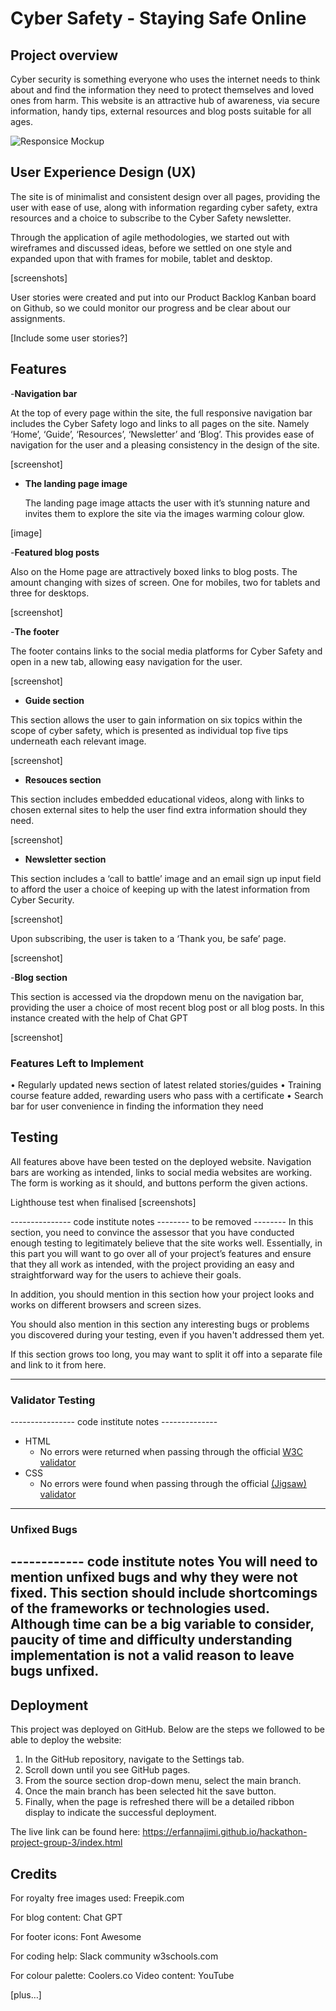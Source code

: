 # Cyber Safety - Staying Safe Online

## Project overview

Cyber security is something everyone who uses the internet needs to think about and find the information they need to protect themselves and loved ones from harm. This website is an attractive hub of awareness, via secure information, handy tips, external resources and blog posts suitable for all ages. 

![Responsice Mockup](https://github.com/lucyrush/readme-template/blob/master/media/love_running_mockup.png)

## User Experience Design (UX)

The site is of minimalist and consistent design over all pages, providing the user with ease of use, along with information regarding cyber safety, extra resources and a choice to subscribe to the Cyber Safety newsletter.

Through the application of agile methodologies, we started out with wireframes and discussed ideas, before we settled on one style and expanded upon that with frames for mobile, tablet and desktop.

[screenshots] 

User stories were created and put into our Product Backlog Kanban board on Github, so we could monitor our progress and be clear about our assignments.

[Include some user stories?]


## Features 

-__Navigation bar__

At the top of every page within the site, the full responsive navigation bar includes the Cyber Safety logo and links to all pages on the site. Namely ‘Home’, ‘Guide’, ‘Resources’, ‘Newsletter’ and ‘Blog’. This provides ease of navigation for the user and a pleasing consistency in the design of the site.

[screenshot]

- __The landing page image__

  The landing page image attacts the user with it’s stunning nature and invites them to explore the site via the images warming colour glow.
  
[image]

-__Featured blog posts__

Also on the Home page are attractively boxed links to blog posts. The amount changing with  sizes of screen. One for mobiles, two for tablets and three for desktops.

[screenshot]

-__The footer__

The footer contains links to the social media platforms for Cyber Safety and open in a new tab, allowing easy navigation for the user.

[screenshot]

- __Guide section__

This section allows the user to gain information on six topics within the scope of cyber safety, which is presented as individual top five tips underneath each relevant image.

[screenshot]

- __Resouces section__

This section includes embedded educational videos, along with links to chosen external sites to help the user find extra information should they need. 

[screenshot]

- __Newsletter section__

This section includes a ‘call to battle’ image and an email sign up input field to afford the user a choice of keeping up with the latest information from Cyber Security.

[screenshot]

Upon subscribing, the user is taken to a ‘Thank you, be safe’ page.

[screenshot]

-__Blog section__

This section is accessed via the dropdown menu on the navigation bar, providing the user a choice of most recent blog post or all blog posts. In this instance created with the help of Chat GPT

[screenshot]

### Features Left to Implement

•	Regularly updated news section of latest related stories/guides
•	Training course feature added, rewarding users who pass with a certificate
•	Search bar for user convenience in finding the information they need

## Testing 

All features above have been tested on the deployed website. Navigation bars are working as intended, links to social media websites are working. The form is working as it should, and buttons perform the given actions.

Lighthouse test when finalised
[screenshots]

--------------- code institute notes -------- to be removed --------
In this section, you need to convince the assessor that you have conducted enough testing to legitimately believe that the site works well. Essentially, in this part you will want to go over all of your project’s features and ensure that they all work as intended, with the project providing an easy and straightforward way for the users to achieve their goals.

In addition, you should mention in this section how your project looks and works on different browsers and screen sizes.

You should also mention in this section any interesting bugs or problems you discovered during your testing, even if you haven't addressed them yet.

If this section grows too long, you may want to split it off into a separate file and link to it from here.

---------------------- -----------------------------------------

### Validator Testing 

---------------- code institute notes --------------
- HTML
  - No errors were returned when passing through the official [W3C validator](https://validator.w3.org/nu/?doc=https%3A%2F%2Fcode-institute-org.github.io%2Flove-running-2.0%2Findex.html)
- CSS
  - No errors were found when passing through the official [(Jigsaw) validator](https://jigsaw.w3.org/css-validator/validator?uri=https%3A%2F%2Fvalidator.w3.org%2Fnu%2F%3Fdoc%3Dhttps%253A%252F%252Fcode-institute-org.github.io%252Flove-running-2.0%252Findex.html&profile=css3svg&usermedium=all&warning=1&vextwarning=&lang=en#css)
 
--------------------------

### Unfixed Bugs

------------ code institute notes
You will need to mention unfixed bugs and why they were not fixed. This section should include shortcomings of the frameworks or technologies used. Although time can be a big variable to consider, paucity of time and difficulty understanding implementation is not a valid reason to leave bugs unfixed.
-----------------------

## Deployment

This project was deployed on GitHub. Below are the steps we followed to be able to deploy the website:

1.	In the GitHub repository, navigate to the Settings tab.
2.	Scroll down until you see GitHub pages.
3.	From the source section drop-down menu, select the main branch.
4.	Once the main branch has been selected hit the save button.
5.	Finally, when the page is refreshed there will be a detailed ribbon display to indicate the successful deployment.

The live link can be found here: https://erfannajimi.github.io/hackathon-project-group-3/index.html
 
## Credits 

For royalty free images used:
Freepik.com

For blog content:
Chat GPT

For footer icons:
Font Awesome

For coding help:
Slack community
w3schools.com

For colour palette:
Coolers.co
Video content:
YouTube

[plus…]
 
